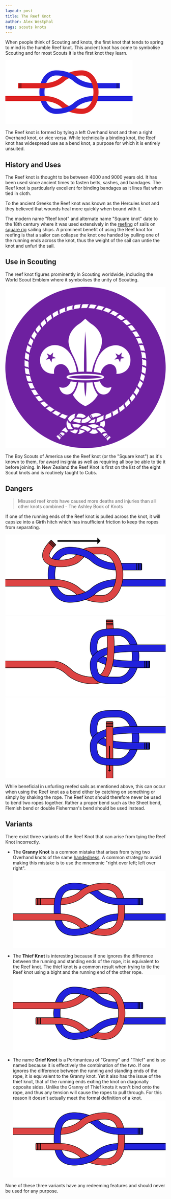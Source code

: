 ```yaml
---
layout: post
title: The Reef Knot
author: Alex Westphal
tags: scouts knots
---
```


When people think of Scouting and knots, the first knot that tends to spring to mind is the humble Reef knot. This
ancient knot has come to symbolise Scouting and for most Scouts it is the first knot they learn.

![Reef Knot Diagram](/knots/reef-knot.svg)


The Reef knot is formed by tying a left Overhand knot and then a right Overhand knot, or vice versa. While technically a
binding knot, the Reef knot has widespread use as a bend knot, a purpose for which it is entirely unsuited.


## History and Uses

The Reef knot is thought to be between 4000 and 9000 years old. It has been used since ancient times to fasten belts,
sashes, and bandages. The Reef knot is particularly excellent for binding bandages as it lines flat when tied in cloth.

To the ancient Greeks the Reef knot was known as the Hercules knot and they believed that wounds heal more quickly when
bound with it.

The modern name "Reef knot" and alternate name "Square knot" date to the 18th century where it was used extensively in
the [reefing](http://en.wikipedia.org/wiki/Reefing) of sails on [square rig](http://en.wikipedia.org/wiki/Square_rig)
sailing ships. A prominent benefit of using the Reef knot for reefing is that a sailor can collapse the knot one handed
by pulling one of the running ends across the knot, thus the weight of the sail can untie the knot and unfurl the sail.


## Use in Scouting

The reef knot figures prominently in Scouting worldwide, including the World Scout Emblem where it symbolises the unity
of Scouting.

![World Scout Emblem](/images/world-scout-emblem.svg)

The Boy Scouts of America use the Reef knot (or the "Square knot") as it's known to them, for award insignia as well as
requiring all boy be able to tie it before joining. In New Zealand the Reef Knot is first on the list of the eight
Scout knots and is routinely taught to Cubs.


## Dangers

>  Misused reef knots have caused more deaths and injuries than all other knots combined - The Ashley Book of Knots

If one of the running ends of the Reef knot is pulled across the knot, it will capsize into a Girth hitch which has
insufficient friction to keep the ropes from separating.

![Pull Running End Across Knot](/knots/reef-knot-capsize1.svg)
![Knot Capsize Into Girth Hitch](/knots/reef-knot-capsize2.svg)
![Knot Falls Apart](/knots/reef-knot-capsize3.svg)

While beneficial in unfurling reefed sails as mentioned above, this can occur when using the Reef knot as a bend either
by catching on something or simply by shaking the rope. The Reef knot should therefore never be used to bend two ropes
together. Rather a proper bend such as the Sheet bend, Flemish bend or double Fisherman's bend should be used instead.


## Variants

There exist three variants of the Reef Knot that can arise from tying the Reef Knot incorrectly.

- The **Granny Knot** is a common mistake that arises from tying two Overhand knots of the same
[handedness](http://en.wiktionary.org/wiki/handedness). A common strategy to avoid making this mistake is to use the
mnemonic "right over left; left over right". ![Granny Knot Diagram](/knots/granny-knot.svg)

- The **Thief Knot** is interesting because if one ignores the difference between the running and standing ends of the
rope, it is equivalent to the Reef knot. The thief knot is a common result when trying to tie the Reef knot using a
bight and the running end of the other rope. ![Thief Knot Diagram](/knots/thief-knot.svg)

- The name **Grief Knot** is a Portmanteau of "Granny" and "Thief" and is so named because it is effectively the
combination of the two. If one ignores the difference between the running and standing ends of the rope, it is
equivalent to the Granny knot. Yet it also has the issue of the thief knot, that of the running ends exiting the knot
on diagonally opposite sides. Unlike the Granny of Thief knots it won't bind onto the rope, and thus any tension will
cause the ropes to pull through. For this reason it doesn't actually meet the formal definition of a knot.
![Grief Knot Diagram](/knots/grief-knot.svg)

None of these three variants have any redeeming features and should never be used for any purpose.

